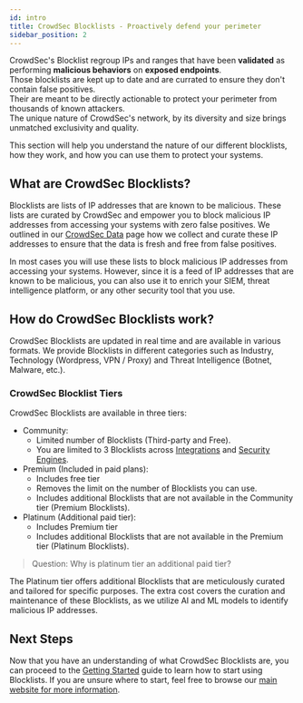 ```yaml
---
id: intro
title: CrowdSec Blocklists - Proactively defend your perimeter
sidebar_position: 2
---
```


CrowdSec's Blocklist regroup IPs and ranges that have been **validated** as performing **malicious behaviors** on **exposed endpoints**.   
Those blocklists are kept up to date and are currated to ensure they don't contain false positives.   
Their are meant to be directly actionable to protect your perimeter from thousands of known attackers.   
The unique nature of CrowdSec's network, by its diversity and size brings unmatched exclusivity and quality.   


This section will help you understand the nature of our different blocklists, how they work, and how you can use them to protect your systems.

## What are CrowdSec Blocklists?

Blocklists are lists of IP addresses that are known to be malicious. These lists are curated by CrowdSec and empower you to block malicious IP addresses from accessing your systems with zero false positives. We outlined in our [CrowdSec Data](https://www.crowdsec.net/our-data) page how we collect and curate these IP addresses to ensure that the data is fresh and free from false positives.

In most cases you will use these lists to block malicious IP addresses from accessing your systems. However, since it is a feed of IP addresses that are known to be malicious, you can also use it to enrich your SIEM, threat intelligence platform, or any other security tool that you use.

## How do CrowdSec Blocklists work?

CrowdSec Blocklists are updated in real time and are available in various formats. We provide Blocklists in different categories such as Industry, Technology (Wordpress, VPN / Proxy) and Threat Intelligence (Botnet, Malware, etc.).

### CrowdSec Blocklist Tiers

CrowdSec Blocklists are available in three tiers:

- Community:
    - Limited number of Blocklists (Third-party and Free).
    - You are limited to 3 Blocklists across [Integrations](integrations/intro.mdx) and [Security Engines](getting_started/introduction.md).
- Premium (Included in paid plans):
    - Includes free tier
    - Removes the limit on the number of Blocklists you can use.
    - Includes additional Blocklists that are not available in the Community tier (Premium Blocklists).
- Platinum (Additional paid tier):
    - Includes Premium tier
    - Includes additional Blocklists that are not available in the Premium tier (Platinum Blocklists).

> Question: Why is platinum tier an additional paid tier?

The Platinum tier offers additional Blocklists that are meticulously curated and tailored for specific purposes. The extra cost covers the curation and maintenance of these Blocklists, as we utilize AI and ML models to identify malicious IP addresses.

## Next Steps

Now that you have an understanding of what CrowdSec Blocklists are, you can proceed to the [Getting Started](getting_started.mdx) guide to learn how to start using Blocklists. If you are unsure where to start, feel free to browse our [main website for more information](https://www.crowdsec.net/).

